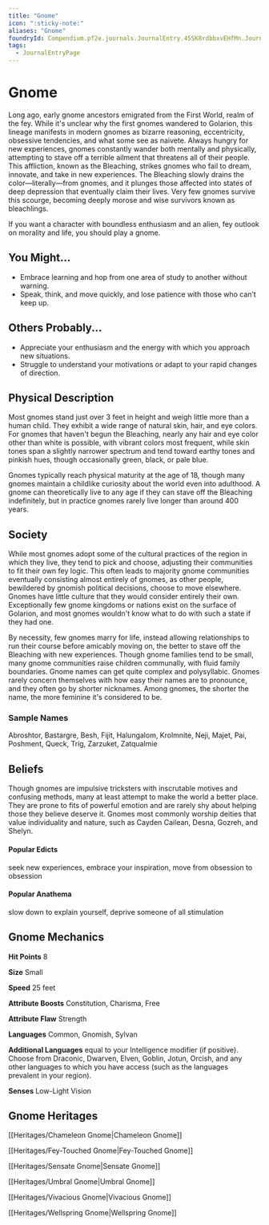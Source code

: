 ```yaml
---
title: "Gnome"
icon: ":sticky-note:"
aliases: "Gnome"
foundryId: Compendium.pf2e.journals.JournalEntry.45SK8rdbbxvEHfMn.JournalEntryPage.qIu10HByKeRaPPvD
tags:
  - JournalEntryPage
---
```


# Gnome
Long ago, early gnome ancestors emigrated from the First World, realm of the fey. While it's unclear why the first gnomes wandered to Golarion, this lineage manifests in modern gnomes as bizarre reasoning, eccentricity, obsessive tendencies, and what some see as naivete. Always hungry for new experiences, gnomes constantly wander both mentally and physically, attempting to stave off a terrible ailment that threatens all of their people. This affliction, known as the Bleaching, strikes gnomes who fail to dream, innovate, and take in new experiences. The Bleaching slowly drains the color—literally—from gnomes, and it plunges those affected into states of deep depression that eventually claim their lives. Very few gnomes survive this scourge, becoming deeply morose and wise survivors known as bleachlings.

If you want a character with boundless enthusiasm and an alien, fey outlook on morality and life, you should play a gnome.

## You Might...

*   Embrace learning and hop from one area of study to another without warning.
*   Speak, think, and move quickly, and lose patience with those who can’t keep up.

## Others Probably...

*   Appreciate your enthusiasm and the energy with which you approach new situations.
*   Struggle to understand your motivations or adapt to your rapid changes of direction.

## Physical Description

Most gnomes stand just over 3 feet in height and weigh little more than a human child. They exhibit a wide range of natural skin, hair, and eye colors. For gnomes that haven't begun the Bleaching, nearly any hair and eye color other than white is possible, with vibrant colors most frequent, while skin tones span a slightly narrower spectrum and tend toward earthy tones and pinkish hues, though occasionally green, black, or pale blue.

Gnomes typically reach physical maturity at the age of 18, though many gnomes maintain a childlike curiosity about the world even into adulthood. A gnome can theoretically live to any age if they can stave off the Bleaching indefinitely, but in practice gnomes rarely live longer than around 400 years.

## Society

While most gnomes adopt some of the cultural practices of the region in which they live, they tend to pick and choose, adjusting their communities to fit their own fey logic. This often leads to majority gnome communities eventually consisting almost entirely of gnomes, as other people, bewildered by gnomish political decisions, choose to move elsewhere. Gnomes have little culture that they would consider entirely their own. Exceptionally few gnome kingdoms or nations exist on the surface of Golarion, and most gnomes wouldn't know what to do with such a state if they had one.

By necessity, few gnomes marry for life, instead allowing relationships to run their course before amicably moving on, the better to stave off the Bleaching with new experiences. Though gnome families tend to be small, many gnome communities raise children communally, with fluid family boundaries. Gnome names can get quite complex and polysyllabic. Gnomes rarely concern themselves with how easy their names are to pronounce, and they often go by shorter nicknames. Among gnomes, the shorter the name, the more feminine it's considered to be.

### Sample Names

Abroshtor, Bastargre, Besh, Fijit, Halungalom, Krolmnite, Neji, Majet, Pai, Poshment, Queck, Trig, Zarzuket, Zatqualmie

## Beliefs

Though gnomes are impulsive tricksters with inscrutable motives and confusing methods, many at least attempt to make the world a better place. They are prone to fits of powerful emotion and are rarely shy about helping those they believe deserve it. Gnomes most commonly worship deities that value individuality and nature, such as Cayden Cailean, Desna, Gozreh, and Shelyn.

#### **Popular Edicts**

seek new experiences, embrace your inspiration, move from obsession to obsession

#### **Popular Anathema**

slow down to explain yourself, deprive someone of all stimulation

## Gnome Mechanics

**Hit Points** 8

**Size** Small

**Speed** 25 feet

**Attribute Boosts** Constitution, Charisma, Free

**Attribute Flaw** Strength

**Languages** Common, Gnomish, Sylvan

**Additional Languages** equal to your Intelligence modifier (if positive). Choose from Draconic, Dwarven, Elven, Goblin, Jotun, Orcish, and any other languages to which you have access (such as the languages prevalent in your region).

**Senses** Low-Light Vision

## Gnome Heritages

[[Heritages/Chameleon Gnome|Chameleon Gnome]]

[[Heritages/Fey-Touched Gnome|Fey-Touched Gnome]]

[[Heritages/Sensate Gnome|Sensate Gnome]]

[[Heritages/Umbral Gnome|Umbral Gnome]]

[[Heritages/Vivacious Gnome|Vivacious Gnome]]

[[Heritages/Wellspring Gnome|Wellspring Gnome]]